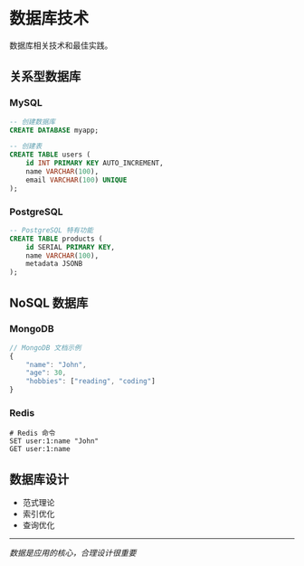 # 数据库技术

数据库相关技术和最佳实践。

## 关系型数据库

### MySQL
```sql
-- 创建数据库
CREATE DATABASE myapp;

-- 创建表
CREATE TABLE users (
    id INT PRIMARY KEY AUTO_INCREMENT,
    name VARCHAR(100),
    email VARCHAR(100) UNIQUE
);
```

### PostgreSQL
```sql
-- PostgreSQL 特有功能
CREATE TABLE products (
    id SERIAL PRIMARY KEY,
    name VARCHAR(100),
    metadata JSONB
);
```

## NoSQL 数据库

### MongoDB
```javascript
// MongoDB 文档示例
{
    "name": "John",
    "age": 30,
    "hobbies": ["reading", "coding"]
}
```

### Redis
```redis
# Redis 命令
SET user:1:name "John"
GET user:1:name
```

## 数据库设计

- 范式理论
- 索引优化
- 查询优化

---

*数据是应用的核心，合理设计很重要*
